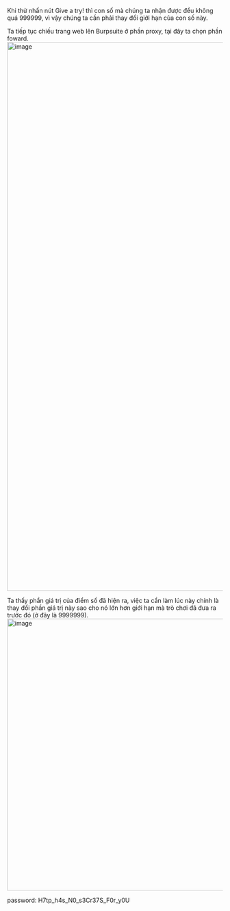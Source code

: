 Khi thử nhấn nút Give a try! thì con số mà chúng ta nhận được đều không quá 999999, vì vậy chúng ta cần phải thay đổi giới hạn của con số này.  

Ta tiếp tục chiếu trang web lên Burpsuite ở phần proxy, tại đây ta chọn phần foward.  
  <img width="1280" alt="image" src="https://user-images.githubusercontent.com/125866921/220983095-026329d4-85a5-46d6-b9a2-68cf4e34b76d.png">

Ta thấy phần giá trị của điểm số đã hiện ra, việc ta cần làm lúc này chính là thay đổi phần giá trị này sao cho nó lớn hơn giới hạn mà trò chơi đã đưa ra trước đó (ở đây là 9999999).  
  <img width="634" alt="image" src="https://user-images.githubusercontent.com/125866921/220983561-979912d4-d5ed-4a49-b26d-1219697511c8.png">  
  
password: H7tp_h4s_N0_s3Cr37S_F0r_y0U
